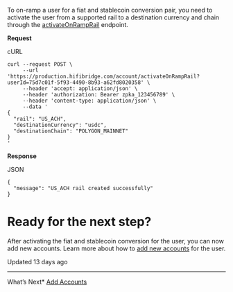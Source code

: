To on\-ramp a user for a fiat and stablecoin conversion pair, you need to activate the user from a supported rail to a destination currency and chain through the [activateOnRampRail](/reference/add-a-bank-account-for-usd-onramp-plaid-copy) endpoint. 


**Request**


cURL
```
curl --request POST \
     --url 'https://production.hifibridge.com/account/activateOnRampRail?userId=75d7c01f-5f93-4490-8b93-a62fd8020358' \
     --header 'accept: application/json' \
     --header 'authorization: Bearer zpka_123456789' \
     --header 'content-type: application/json' \
     --data '
{
  "rail": "US_ACH",
  "destinationCurrency": "usdc",
  "destinationChain": "POLYGON_MAINNET"
}
'

```

**Response**


JSON
```
{
  "message": "US_ACH rail created successfully"
}

```

Ready for the next step?
========================


After activating the fiat and stablecoin conversion for the user, you can now add new accounts. Learn more about how to [add new accounts](/docs/add-accounts) for the user.

Updated 13 days ago 



---

What’s Next* [Add Accounts](/docs/add-accounts)
